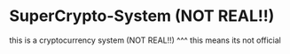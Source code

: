 # SuperCrypto-System (NOT REAL!!)
this is a cryptocurrency system (NOT REAL!!)
                                    ^^^
                      this means its not official
